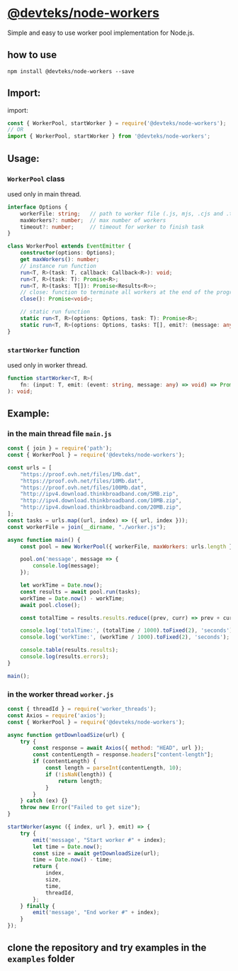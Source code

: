 # <a href="https://www.npmjs.com/package/@devteks/node-workers">@devteks/node-workers</a>


Simple and easy to use worker pool implementation for Node.js.

## how to use
`npm install @devteks/node-workers --save`

## Import:
import:
```javascript
const { WorkerPool, startWorker } = require('@devteks/node-workers');
// OR
import { WorkerPool, startWorker } from '@devteks/node-workers';
```

## Usage:

### `WorkerPool` class
used only in main thread.

```typescript
interface Options {
	workerFile: string;   // path to worker file (.js, mjs, .cjs and .ts)
	maxWorkers?: number;  // max number of workers
	timeout?: number;     // timeout for worker to finish task
}

class WorkerPool extends EventEmitter {
	constructor(options: Options);
	get maxWorkers(): number;
	// instance run function
	run<T, R>(task: T, callback: Callback<R>): void;
	run<T, R>(task: T): Promise<R>;
	run<T, R>(tasks: T[]): Promise<Results<R>>;
	// close: function to terminate all workers at the end of the program
	close(): Promise<void>;

	// static run function
	static run<T, R>(options: Options, task: T): Promise<R>;
	static run<T, R>(options: Options, tasks: T[], emit?: (message: any) => void): Promise<Results<R>>;
}
```


### `startWorker` function
used only in worker thread.

```typescript
function startWorker<T, R>(
	fn: (input: T, emit: (event: string, message: any) => void) => Promise<R>
): void;
```

## Example:

### in the main thread file `main.js`

```javascript
const { join } = require('path');
const { WorkerPool } = require('@devteks/node-workers');

const urls = [
	"https://proof.ovh.net/files/1Mb.dat",
	"https://proof.ovh.net/files/10Mb.dat",
	"https://proof.ovh.net/files/100Mb.dat",
	"http://ipv4.download.thinkbroadband.com/5MB.zip",
	"http://ipv4.download.thinkbroadband.com/10MB.zip",
	"http://ipv4.download.thinkbroadband.com/20MB.zip",
];
const tasks = urls.map((url, index) => ({ url, index }));
const workerFile = join(__dirname, "./worker.js");

async function main() {
	const pool = new WorkerPool({ workerFile, maxWorkers: urls.length });

	pool.on('message', message => {
		console.log(message);
	});

	let workTime = Date.now();
	const results = await pool.run(tasks);
	workTime = Date.now() - workTime;
	await pool.close();

	const totalTime = results.results.reduce((prev, curr) => prev + curr.time, 0);

	console.log('totalTime:', (totalTime / 1000).toFixed(2), 'seconds');
	console.log('workTime:', (workTime / 1000).toFixed(2), 'seconds');

	console.table(results.results);
	console.log(results.errors);
}

main();
```

### in the worker thread `worker.js`

```javascript
const { threadId } = require('worker_threads');
const Axios = require('axios');
const { WorkerPool } = require('@devteks/node-workers');

async function getDownloadSize(url) {
	try {
		const response = await Axios({ method: "HEAD", url });
		const contentLength = response.headers["content-length"];
		if (contentLength) {
			const length = parseInt(contentLength, 10);
			if (!isNaN(length)) {
				return length;
			}
		}
	} catch (ex) {}
	throw new Error("Failed to get size");
}

startWorker(async ({ index, url }, emit) => {
	try {
		emit('message', "Start worker #" + index);
		let time = Date.now();
		const size = await getDownloadSize(url);
		time = Date.now() - time;
		return {
			index,
			size,
			time,
			threadId,
		};
	} finally {
		emit('message', "End worker #" + index);
	}
});
```

## clone the repository and try examples in the `examples` folder

